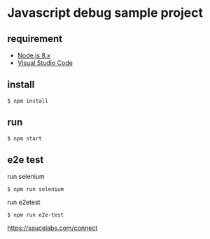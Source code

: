 # Javascript debug sample project

## requirement

- [Node.js 8.x](https://nodejs.org/)
- [Visual Studio Code](https://code.visualstudio.com/)

## install

```
$ npm install
```

## run

```
$ npm start
```

## e2e test

run selenium

```
$ npm run selenium
```

run e2etest

```
$ npm run e2e-test
```

https://saucelabs.com/connect

